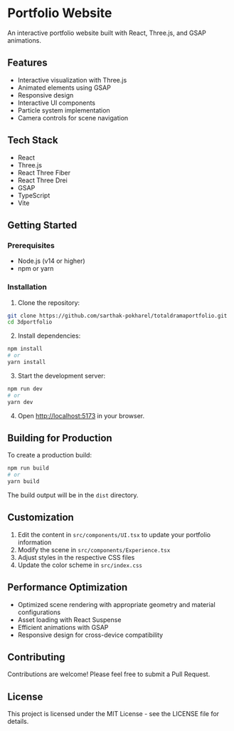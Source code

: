 # Portfolio Website

An interactive portfolio website built with React, Three.js, and GSAP animations.

## Features

- Interactive visualization with Three.js
- Animated elements using GSAP
- Responsive design
- Interactive UI components
- Particle system implementation
- Camera controls for scene navigation

## Tech Stack

- React
- Three.js
- React Three Fiber
- React Three Drei
- GSAP
- TypeScript
- Vite

## Getting Started

### Prerequisites

- Node.js (v14 or higher)
- npm or yarn

### Installation

1. Clone the repository:
```bash
git clone https://github.com/sarthak-pokharel/totaldramaportfolio.git
cd 3dportfolio
```

2. Install dependencies:
```bash
npm install
# or
yarn install
```

3. Start the development server:
```bash
npm run dev
# or
yarn dev
```

4. Open [http://localhost:5173](http://localhost:5173) in your browser.

## Building for Production

To create a production build:

```bash
npm run build
# or
yarn build
```

The build output will be in the `dist` directory.

## Customization

1. Edit the content in `src/components/UI.tsx` to update your portfolio information
2. Modify the scene in `src/components/Experience.tsx`
3. Adjust styles in the respective CSS files
4. Update the color scheme in `src/index.css`

## Performance Optimization

- Optimized scene rendering with appropriate geometry and material configurations
- Asset loading with React Suspense
- Efficient animations with GSAP
- Responsive design for cross-device compatibility

## Contributing

Contributions are welcome! Please feel free to submit a Pull Request.

## License

This project is licensed under the MIT License - see the LICENSE file for details.
